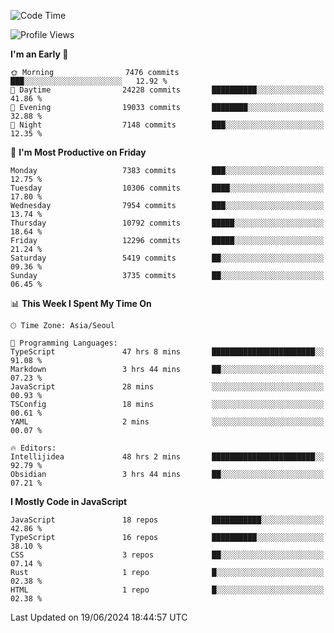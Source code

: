 <!--START_SECTION:waka-->
![Code Time](http://img.shields.io/badge/Code%20Time-6%2C274%20hrs%2051%20mins-blue)

![Profile Views](http://img.shields.io/badge/Profile%20Views-0-blue)

**I'm an Early 🐤** 

```text
🌞 Morning                7476 commits        ███░░░░░░░░░░░░░░░░░░░░░░   12.92 % 
🌆 Daytime                24228 commits       ██████████░░░░░░░░░░░░░░░   41.86 % 
🌃 Evening                19033 commits       ████████░░░░░░░░░░░░░░░░░   32.88 % 
🌙 Night                  7148 commits        ███░░░░░░░░░░░░░░░░░░░░░░   12.35 % 
```
📅 **I'm Most Productive on Friday** 

```text
Monday                   7383 commits        ███░░░░░░░░░░░░░░░░░░░░░░   12.75 % 
Tuesday                  10306 commits       ████░░░░░░░░░░░░░░░░░░░░░   17.80 % 
Wednesday                7954 commits        ███░░░░░░░░░░░░░░░░░░░░░░   13.74 % 
Thursday                 10792 commits       █████░░░░░░░░░░░░░░░░░░░░   18.64 % 
Friday                   12296 commits       █████░░░░░░░░░░░░░░░░░░░░   21.24 % 
Saturday                 5419 commits        ██░░░░░░░░░░░░░░░░░░░░░░░   09.36 % 
Sunday                   3735 commits        ██░░░░░░░░░░░░░░░░░░░░░░░   06.45 % 
```


📊 **This Week I Spent My Time On** 

```text
🕑︎ Time Zone: Asia/Seoul

💬 Programming Languages: 
TypeScript               47 hrs 8 mins       ███████████████████████░░   91.08 % 
Markdown                 3 hrs 44 mins       ██░░░░░░░░░░░░░░░░░░░░░░░   07.23 % 
JavaScript               28 mins             ░░░░░░░░░░░░░░░░░░░░░░░░░   00.93 % 
TSConfig                 18 mins             ░░░░░░░░░░░░░░░░░░░░░░░░░   00.61 % 
YAML                     2 mins              ░░░░░░░░░░░░░░░░░░░░░░░░░   00.07 % 

🔥 Editors: 
Intellijidea             48 hrs 2 mins       ███████████████████████░░   92.79 % 
Obsidian                 3 hrs 44 mins       ██░░░░░░░░░░░░░░░░░░░░░░░   07.21 % 
```

**I Mostly Code in JavaScript** 

```text
JavaScript               18 repos            ███████████░░░░░░░░░░░░░░   42.86 % 
TypeScript               16 repos            ██████████░░░░░░░░░░░░░░░   38.10 % 
CSS                      3 repos             ██░░░░░░░░░░░░░░░░░░░░░░░   07.14 % 
Rust                     1 repo              █░░░░░░░░░░░░░░░░░░░░░░░░   02.38 % 
HTML                     1 repo              █░░░░░░░░░░░░░░░░░░░░░░░░   02.38 % 
```




 Last Updated on 19/06/2024 18:44:57 UTC
<!--END_SECTION:waka-->
